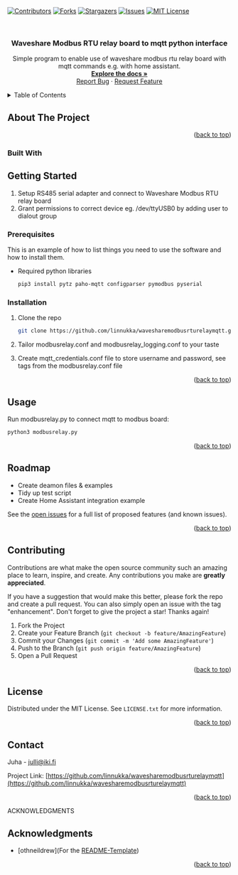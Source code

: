 <!-- Improved compatibility of back to top link: See: https://github.com/othneildrew/Best-README-Template/pull/73 -->
<a name="readme-top"></a>
<!--
*** Thanks for checking out the Best-README-Template. If you have a suggestion
*** that would make this better, please fork the repo and create a pull request
*** or simply open an issue with the tag "enhancement".
*** Don't forget to give the project a star!
*** Thanks again! Now go create something AMAZING! :D
-->

<!-- PROJECT SHIELDS -->
<!--
*** I'm using markdown "reference style" links for readability.
*** Reference links are enclosed in brackets [ ] instead of parentheses ( ).
*** See the bottom of this document for the declaration of the reference variables
*** for contributors-url, forks-url, etc. This is an optional, concise syntax you may use.
*** https://www.markdownguide.org/basic-syntax/#reference-style-links
-->
[![Contributors][contributors-shield]][contributors-url]
[![Forks][forks-shield]][forks-url]
[![Stargazers][stars-shield]][stars-url]
[![Issues][issues-shield]][issues-url]
[![MIT License][license-shield]][license-url]


<!-- PROJECT LOGO -->
<br />
<div align="center">
<h3 align="center">Waveshare Modbus RTU relay board to mqtt python interface</h3>

  <p align="center">
    Simple program to enable use of waveshare modbus rtu relay board with mqtt commands e.g. with home assistant.
    <br />
    <a href="https://github.com/linnukka/wavesharemodbusrturelaymqtt"><strong>Explore the docs »</strong></a>
    <br />
    <a href="https://github.com/linnukka/wavesharemodbusrturelaymqtt/issues">Report Bug</a>
    ·
    <a href="https://github.com/linnukka/wavesharemodbusrturelaymqtt/issues">Request Feature</a>
  </p>
</div>


<!-- TABLE OF CONTENTS -->
<details>
  <summary>Table of Contents</summary>
  <ol>
    <li>
      <a href="#about-the-project">About The Project</a>
      <ul>
        <li><a href="#built-with">Built With</a></li>
      </ul>
    </li>
    <li>
      <a href="#getting-started">Getting Started</a>
      <ul>
        <li><a href="#prerequisites">Prerequisites</a></li>
        <li><a href="#installation">Installation</a></li>
      </ul>
    </li>
    <li><a href="#usage">Usage</a></li>
    <li><a href="#roadmap">Roadmap</a></li>
    <li><a href="#contributing">Contributing</a></li>
    <li><a href="#license">License</a></li>
    <li><a href="#contact">Contact</a></li>
    <li><a href="#acknowledgments">Acknowledgments</a></li>
  </ol>
</details>



<!-- ABOUT THE PROJECT -->
## About The Project
<p align="right">(<a href="#readme-top">back to top</a>)</p>



### Built With

<!-- 
* [![Next][Next.js]][Next-url]
* [![React][React.js]][React-url]
* [![Vue][Vue.js]][Vue-url]
* [![Angular][Angular.io]][Angular-url]
* [![Svelte][Svelte.dev]][Svelte-url]
* [![Laravel][Laravel.com]][Laravel-url]
* [![Bootstrap][Bootstrap.com]][Bootstrap-url]
* [![JQuery][JQuery.com]][JQuery-url]

<p align="right">(<a href="#readme-top">back to top</a>)</p>
-->
<!-- GETTING STARTED -->
## Getting Started

1) Setup RS485 serial adapter and connect to Waveshare Modbus RTU relay board
2) Grant permissions to correct device eg. /dev/ttyUSB0 by adding user to dialout group 

### Prerequisites

This is an example of how to list things you need to use the software and how to install them.
* Required python libraries
  ```sh
  pip3 install pytz paho-mqtt configparser pymodbus pyserial
  ```
### Installation

1. Clone the repo
   ```sh
   git clone https://github.com/linnukka/wavesharemodbusrturelaymqtt.git
   ```
2. Tailor modbusrelay.conf and modbusrelay_logging.conf to your taste

3. Create mqtt_credentials.conf file to store username and password, see tags from the modbusrelay.conf file

<p align="right">(<a href="#readme-top">back to top</a>)</p>


<!-- USAGE EXAMPLES -->
## Usage

Run modbusrelay.py to connect mqtt to modbus board:
  ```sh
  python3 modbusrelay.py
  ```

<p align="right">(<a href="#readme-top">back to top</a>)</p>


<!-- ROADMAP -->
## Roadmap

- Create deamon files & examples
- Tidy up test script
- Create Home Assistant integration example

See the [open issues](https://github.com/linnukka/wavesharemodbusrturelaymqtt/issues) for a full list of proposed features (and known issues).

<p align="right">(<a href="#readme-top">back to top</a>)</p>

<!-- CONTRIBUTING -->
## Contributing

Contributions are what make the open source community such an amazing place to learn, inspire, and create. Any contributions you make are **greatly appreciated**.

If you have a suggestion that would make this better, please fork the repo and create a pull request. You can also simply open an issue with the tag "enhancement".
Don't forget to give the project a star! Thanks again!

1. Fork the Project
2. Create your Feature Branch (`git checkout -b feature/AmazingFeature`)
3. Commit your Changes (`git commit -m 'Add some AmazingFeature'`)
4. Push to the Branch (`git push origin feature/AmazingFeature`)
5. Open a Pull Request

<p align="right">(<a href="#readme-top">back to top</a>)</p>

<!-- LICENSE -->
## License

Distributed under the MIT License. See `LICENSE.txt` for more information.

<p align="right">(<a href="#readme-top">back to top</a>)</p>


<!-- CONTACT -->
## Contact

Juha - julli@iki.fi

Project Link: [https://github.com/linnukka/wavesharemodbusrturelaymqtt](https://github.com/linnukka/wavesharemodbusrturelaymqtt)

<p align="right">(<a href="#readme-top">back to top</a>)</p>



ACKNOWLEDGMENTS
## Acknowledgments

* [othneildrew](For the <a href="https://github.com/othneildrew/Best-README-Template">README-Template</a>)
 
<p align="right">(<a href="#readme-top">back to top</a>)</p>



<!-- MARKDOWN LINKS & IMAGES -->
<!-- https://www.markdownguide.org/basic-syntax/#reference-style-links -->
[contributors-shield]: https://img.shields.io/github/contributors/linnukka/wavesharemodbusrturelaymqtt.svg?style=for-the-badge
[contributors-url]: https://github.com/linnukka/wavesharemodbusrturelaymqtt/graphs/contributors
[forks-shield]: https://img.shields.io/github/forks/linnukka/wavesharemodbusrturelaymqtt.svg?style=for-the-badge
[forks-url]: https://github.com/linnukka/wavesharemodbusrturelaymqtt/network/members
[stars-shield]: https://img.shields.io/github/stars/linnukka/wavesharemodbusrturelaymqtt.svg?style=for-the-badge
[stars-url]: https://github.com/linnukka/wavesharemodbusrturelaymqtt/stargazers
[issues-shield]: https://img.shields.io/github/issues/linnukka/wavesharemodbusrturelaymqtt.svg?style=for-the-badge
[issues-url]: https://github.com/linnukka/wavesharemodbusrturelaymqtt/issues
[license-shield]: https://img.shields.io/github/license/linnukka/wavesharemodbusrturelaymqtt.svg?style=for-the-badge
[license-url]: https://github.com/linnukka/wavesharemodbusrturelaymqtt/blob/master/LICENSE.txt
[linkedin-shield]: https://img.shields.io/badge/-LinkedIn-black.svg?style=for-the-badge&logo=linkedin&colorB=555
[linkedin-url]: https://linkedin.com/in/linkedin_username
[product-screenshot]: images/screenshot.png
[Next.js]: https://img.shields.io/badge/next.js-000000?style=for-the-badge&logo=nextdotjs&logoColor=white
[Next-url]: https://nextjs.org/
[React.js]: https://img.shields.io/badge/React-20232A?style=for-the-badge&logo=react&logoColor=61DAFB
[React-url]: https://reactjs.org/
[Vue.js]: https://img.shields.io/badge/Vue.js-35495E?style=for-the-badge&logo=vuedotjs&logoColor=4FC08D
[Vue-url]: https://vuejs.org/
[Angular.io]: https://img.shields.io/badge/Angular-DD0031?style=for-the-badge&logo=angular&logoColor=white
[Angular-url]: https://angular.io/
[Svelte.dev]: https://img.shields.io/badge/Svelte-4A4A55?style=for-the-badge&logo=svelte&logoColor=FF3E00
[Svelte-url]: https://svelte.dev/
[Laravel.com]: https://img.shields.io/badge/Laravel-FF2D20?style=for-the-badge&logo=laravel&logoColor=white
[Laravel-url]: https://laravel.com
[Bootstrap.com]: https://img.shields.io/badge/Bootstrap-563D7C?style=for-the-badge&logo=bootstrap&logoColor=white
[Bootstrap-url]: https://getbootstrap.com
[JQuery.com]: https://img.shields.io/badge/jQuery-0769AD?style=for-the-badge&logo=jquery&logoColor=white
[JQuery-url]: https://jquery.com 